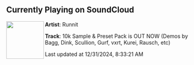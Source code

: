 ## Currently Playing on SoundCloud

[<img align="left" width="100" src="https://i1.sndcdn.com/artworks-IXj1enHLFJBpDRkn-CGDWTA-t500x500.jpg">](https://soundcloud.com/runnitofficial/10kpack)

**Artist**: Runnit 

**Track**: 10k Sample & Preset Pack is OUT NOW (Demos by Bagg, Dink, Scullion, Gurf, vxrt, Kurei, Rausch, etc)

Last updated at 12/31/2024, 8:33:21 AM
